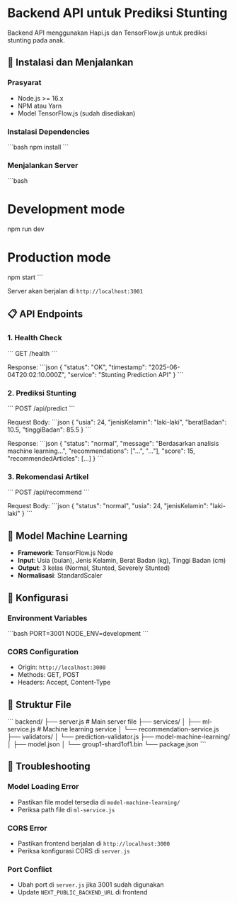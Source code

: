 # Backend API untuk Prediksi Stunting

Backend API menggunakan Hapi.js dan TensorFlow.js untuk prediksi stunting pada anak.

## 🚀 Instalasi dan Menjalankan

### Prasyarat
- Node.js >= 16.x
- NPM atau Yarn
- Model TensorFlow.js (sudah disediakan)

### Instalasi Dependencies
\`\`\`bash
npm install
\`\`\`

### Menjalankan Server
\`\`\`bash
# Development mode
npm run dev

# Production mode
npm start
\`\`\`

Server akan berjalan di `http://localhost:3001`

## 📋 API Endpoints

### 1. Health Check
\`\`\`
GET /health
\`\`\`

Response:
\`\`\`json
{
  "status": "OK",
  "timestamp": "2025-06-04T20:02:10.000Z",
  "service": "Stunting Prediction API"
}
\`\`\`

### 2. Prediksi Stunting
\`\`\`
POST /api/predict
\`\`\`

Request Body:
\`\`\`json
{
  "usia": 24,
  "jenisKelamin": "laki-laki",
  "beratBadan": 10.5,
  "tinggiBadan": 85.5
}
\`\`\`

Response:
\`\`\`json
{
  "status": "normal",
  "message": "Berdasarkan analisis machine learning...",
  "recommendations": ["...", "..."],
  "score": 15,
  "recommendedArticles": [...]
}
\`\`\`

### 3. Rekomendasi Artikel
\`\`\`
POST /api/recommend
\`\`\`

Request Body:
\`\`\`json
{
  "status": "normal",
  "usia": 24,
  "jenisKelamin": "laki-laki"
}
\`\`\`

## 🧠 Model Machine Learning

- **Framework**: TensorFlow.js Node
- **Input**: Usia (bulan), Jenis Kelamin, Berat Badan (kg), Tinggi Badan (cm)
- **Output**: 3 kelas (Normal, Stunted, Severely Stunted)
- **Normalisasi**: StandardScaler

## 🔧 Konfigurasi

### Environment Variables
\`\`\`bash
PORT=3001
NODE_ENV=development
\`\`\`

### CORS Configuration
- Origin: `http://localhost:3000`
- Methods: GET, POST
- Headers: Accept, Content-Type

## 📁 Struktur File

\`\`\`
backend/
├── server.js              # Main server file
├── services/
│   ├── ml-service.js       # Machine learning service
│   └── recommendation-service.js
├── validators/
│   └── prediction-validator.js
├── model-machine-learning/
│   ├── model.json
│   └── group1-shard1of1.bin
└── package.json
\`\`\`

## 🐛 Troubleshooting

### Model Loading Error
- Pastikan file model tersedia di `model-machine-learning/`
- Periksa path file di `ml-service.js`

### CORS Error
- Pastikan frontend berjalan di `http://localhost:3000`
- Periksa konfigurasi CORS di `server.js`

### Port Conflict
- Ubah port di `server.js` jika 3001 sudah digunakan
- Update `NEXT_PUBLIC_BACKEND_URL` di frontend
